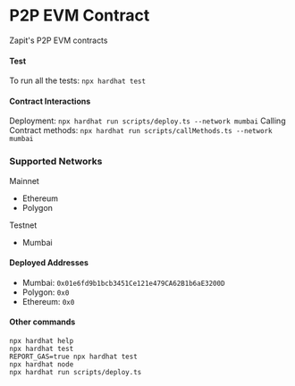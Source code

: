 # P2P EVM Contract
Zapit's P2P EVM contracts

#### Test
To run all the tests: `npx hardhat test`

#### Contract Interactions

Deployment: `npx hardhat run scripts/deploy.ts --network mumbai`
Calling Contract methods: `npx hardhat run scripts/callMethods.ts --network mumbai`

### Supported Networks

Mainnet
- Ethereum
- Polygon

Testnet
- Mumbai

#### Deployed Addresses

- Mumbai: `0x01e6fd9b1bcb3451Ce121e479CA62B1b6aE3200D`
- Polygon: `0x0`
- Ethereum: `0x0`

#### Other commands

```shell
npx hardhat help
npx hardhat test
REPORT_GAS=true npx hardhat test
npx hardhat node
npx hardhat run scripts/deploy.ts
```
